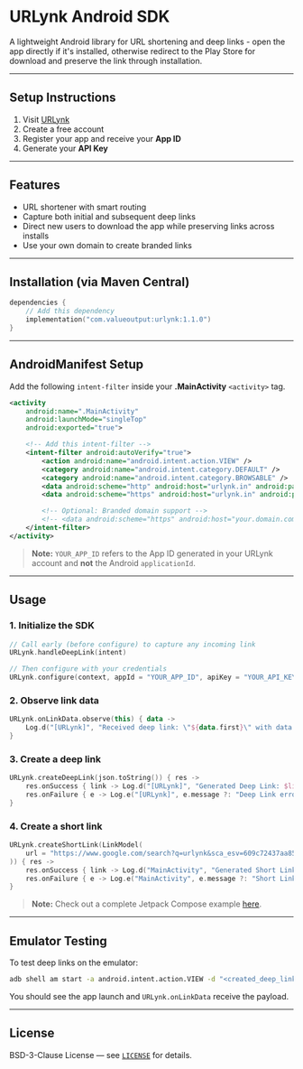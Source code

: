# URLynk Android SDK

A lightweight Android library for URL shortening and deep links - open the app directly if it's installed, otherwise redirect to the Play Store for download and preserve the link through installation.

---

## Setup Instructions

1. Visit [URLynk](https://app.urlynk.in)
2. Create a free account
3. Register your app and receive your **App ID**
4. Generate your **API Key**

---

## Features

- URL shortener with smart routing
- Capture both initial and subsequent deep links
- Direct new users to download the app while preserving links across installs
- Use your own domain to create branded links

---

## Installation (via Maven Central)

```kotlin
dependencies {
    // Add this dependency
    implementation("com.valueoutput:urlynk:1.1.0")
}
```

---

## AndroidManifest Setup

Add the following `intent-filter` inside your **.MainActivity** `<activity>` tag.

```xml
<activity
    android:name=".MainActivity"
    android:launchMode="singleTop"
    android:exported="true">

    <!-- Add this intent-filter -->
    <intent-filter android:autoVerify="true">
        <action android:name="android.intent.action.VIEW" />
        <category android:name="android.intent.category.DEFAULT" />
        <category android:name="android.intent.category.BROWSABLE" />
        <data android:scheme="http" android:host="urlynk.in" android:pathPrefix="/<YOUR_APP_ID>/" />
        <data android:scheme="https" android:host="urlynk.in" android:pathPrefix="/<YOUR_APP_ID>/" />

        <!-- Optional: Branded domain support -->
        <!-- <data android:scheme="https" android:host="your.domain.com" android:pathPrefix="/<YOUR_APP_ID>/" /> -->
    </intent-filter>
</activity>
```

> **Note:** `YOUR_APP_ID` refers to the App ID generated in your URLynk account and **not** the Android `applicationId`.

---

## Usage

### 1. Initialize the SDK

```kotlin
// Call early (before configure) to capture any incoming link
URLynk.handleDeepLink(intent)

// Then configure with your credentials
URLynk.configure(context, appId = "YOUR_APP_ID", apiKey = "YOUR_API_KEY")
```

### 2. Observe link data

```kotlin
URLynk.onLinkData.observe(this) { data ->
    Log.d("[URLynk]", "Received deep link: \"${data.first}\" with data: \"${data.second}\"")
}
```

### 3. Create a deep link

```kotlin
URLynk.createDeepLink(json.toString()) { res ->
    res.onSuccess { link -> Log.d("[URLynk]", "Generated Deep Link: $link") }
    res.onFailure { e -> Log.e("[URLynk]", e.message ?: "Deep Link error") }
}
```

### 4. Create a short link

```kotlin
URLynk.createShortLink(LinkModel(
    url = "https://www.google.com/search?q=urlynk&sca_esv=609c72437aa85e53&sxsrf=AE3TifPffGhN1WGe74VkK0U1vDQRC9ff9A%3A1754933677002",
)) { res ->
    res.onSuccess { link -> Log.d("MainActivity", "Generated Short Link: $link") }
    res.onFailure { e -> Log.e("MainActivity", e.message ?: "Short Link error") }
}
```

> **Note:** Check out a complete Jetpack Compose example [here](./app/src/main/java/com/valueoutput/urlynk_demo/MainActivity.kt).

---

## Emulator Testing

To test deep links on the emulator:

```bash
adb shell am start -a android.intent.action.VIEW -d "<created_deep_link>" <your.application.id>
```

You should see the app launch and `URLynk.onLinkData` receive the payload.

---

## License

BSD-3-Clause License — see [`LICENSE`](./LICENSE) for details.
